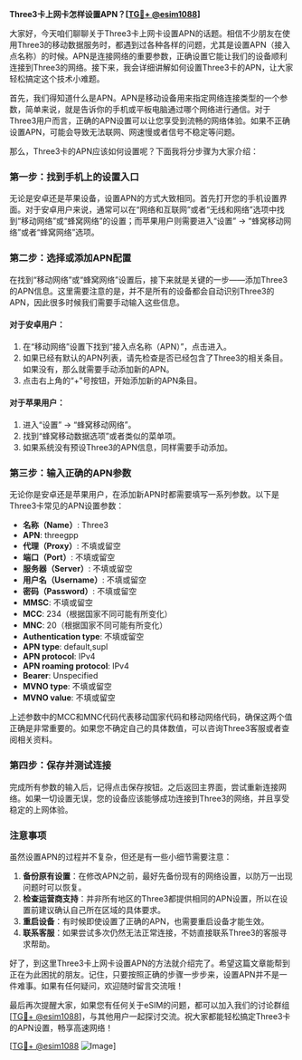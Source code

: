 **Three3卡上网卡怎样设置APN？[[TG💪+ @esim1088](https://t.me/s/esim1088)]**

大家好，今天咱们聊聊关于Three3卡上网卡设置APN的话题。相信不少朋友在使用Three3的移动数据服务时，都遇到过各种各样的问题，尤其是设置APN（接入点名称）的时候。APN是连接网络的重要参数，正确设置它能让我们的设备顺利连接到Three3的网络。接下来，我会详细讲解如何设置Three3卡的APN，让大家轻松搞定这个技术小难题。

首先，我们得知道什么是APN。APN是移动设备用来指定网络连接类型的一个参数，简单来说，就是告诉你的手机或平板电脑通过哪个网络进行通信。对于Three3用户而言，正确的APN设置可以让您享受到流畅的网络体验。如果不正确设置APN，可能会导致无法联网、网速慢或者信号不稳定等问题。

那么，Three3卡的APN应该如何设置呢？下面我将分步骤为大家介绍：

### 第一步：找到手机上的设置入口

无论是安卓还是苹果设备，设置APN的方式大致相同。首先打开您的手机设置界面。对于安卓用户来说，通常可以在“网络和互联网”或者“无线和网络”选项中找到“移动网络”或“蜂窝网络”的设置；而苹果用户则需要进入“设置” -> “蜂窝移动网络”或者“蜂窝网络”选项。

### 第二步：选择或添加APN配置

在找到“移动网络”或“蜂窝网络”设置后，接下来就是关键的一步——添加Three3的APN信息。这里需要注意的是，并不是所有的设备都会自动识别Three3的APN，因此很多时候我们需要手动输入这些信息。

#### 对于安卓用户：
1. 在“移动网络”设置下找到“接入点名称（APN）”，点击进入。
2. 如果已经有默认的APN列表，请先检查是否已经包含了Three3的相关条目。如果没有，那么就需要手动添加新的APN。
3. 点击右上角的“+”号按钮，开始添加新的APN条目。

#### 对于苹果用户：
1. 进入“设置” -> “蜂窝移动网络”。
2. 找到“蜂窝移动数据选项”或者类似的菜单项。
3. 如果系统没有预设Three3的APN信息，同样需要手动添加。

### 第三步：输入正确的APN参数

无论你是安卓还是苹果用户，在添加新APN时都需要填写一系列参数。以下是Three3卡常见的APN设置参数：

- **名称（Name）**: Three3
- **APN**: threegpp
- **代理（Proxy）**: 不填或留空
- **端口（Port）**: 不填或留空
- **服务器（Server）**: 不填或留空
- **用户名（Username）**: 不填或留空
- **密码（Password）**: 不填或留空
- **MMSC**: 不填或留空
- **MCC**: 234（根据国家不同可能有所变化）
- **MNC**: 20（根据国家不同可能有所变化）
- **Authentication type**: 不填或留空
- **APN type**: default,supl
- **APN protocol**: IPv4
- **APN roaming protocol**: IPv4
- **Bearer**: Unspecified
- **MVNO type**: 不填或留空
- **MVNO value**: 不填或留空

上述参数中的MCC和MNC代码代表移动国家代码和移动网络代码，确保这两个值正确是非常重要的。如果您不确定自己的具体数值，可以咨询Three3客服或者查阅相关资料。

### 第四步：保存并测试连接

完成所有参数的输入后，记得点击保存按钮。之后返回主界面，尝试重新连接网络。如果一切设置无误，您的设备应该能够成功连接到Three3的网络，并且享受稳定的上网体验。

### 注意事项

虽然设置APN的过程并不复杂，但还是有一些小细节需要注意：

1. **备份原有设置**：在修改APN之前，最好先备份现有的网络设置，以防万一出现问题时可以恢复。
2. **检查运营商支持**：并非所有地区的Three3都提供相同的APN设置，所以在设置前建议确认自己所在区域的具体要求。
3. **重启设备**：有时候即使设置了正确的APN，也需要重启设备才能生效。
4. **联系客服**：如果尝试多次仍然无法正常连接，不妨直接联系Three3的客服寻求帮助。

好了，到这里Three3卡上网卡设置APN的方法就介绍完了。希望这篇文章能帮到正在为此困扰的朋友。记住，只要按照正确的步骤一步步来，设置APN并不是一件难事。如果有任何疑问，欢迎随时留言交流哦！

最后再次提醒大家，如果您有任何关于eSIM的问题，都可以加入我们的讨论群组[[TG💪+ @esim1088](https://t.me/s/esim1088)]，与其他用户一起探讨交流。祝大家都能轻松搞定Three3卡的APN设置，畅享高速网络！

[[TG💪+ @esim1088](https://t.me/s/esim1088) ![Image](https://i.postimg.cc/4NQfJmqS/Snipaste-2025-05-13-00-14-12.png)]